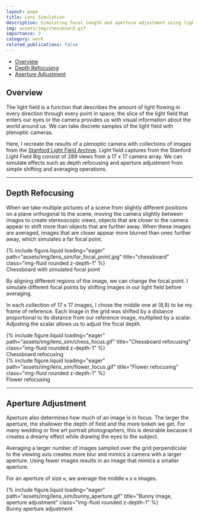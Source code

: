 ```yaml
---
layout: page
title: Lens Simulation
description: Simulating focal length and aperture adjustment using lightfields. 
img: assets/img/chessboard.gif
importance: 3
category: work
related_publications: false
---
```


- [Overview](#overview)
- [Depth Refocusing](#depth-refocusing)
- [Aperture Adjustment](#aperture-adjustment)

## Overview

The light field is a function that describes the amount of light flowing in every direction through every point in space; the slice of the light field that enters our eyes or the camera provides us with visual information about the world around us. We can take discrete samples of the light field with plenoptic cameras.

Here, I recreate the results of a plenoptic camera with collections of images from the [Stanford Light Field Archive](http://lightfield.stanford.edu/lfs.html). Light field captures from the Stanford Light Field Rig consist of 289 views from a 17 x 17 camera array. We can simulate effects such as depth refocusing and aperture adjustment from simple shifting and averaging operations.

---

## Depth Refocusing

When we take multiple pictures of a scene from slightly different positions on a plane orthogonal to the scene, moving the camera slightly between images to create stereoscopic views, objects that are closer to the camera appear to shift more than objects that are further away. When these images are averaged, images that are closer appear more blurred than ones further away, which simulates a far focal point.

<div class="row">
    <div class="col-sm mt-3 mt-md-0">
        {% include figure.liquid loading="eager" path="assets/img/lens_sim/far_focal_point.jpg" title="chessboard" class="img-fluid rounded z-depth-1" %}
    </div>
</div>
<div class="caption">
    Chessboard with simulated focal point
</div>

By aligning different regions of the image, we can change the focal point. I simulate different focal points by shifting images in our light field before averaging.

In each collection of 17 x 17 images, I chose the middle one at (8,8) to be my frame of reference. Each image in the grid was shifted by a distance proportional to its distance from our reference image, multiplied by a scalar. Adjusting the scalar allows us to adjust the focal depth. 

<div class="row">
    <div class="col-sm mt-3 mt-md-0">
        {% include figure.liquid loading="eager" path="assets/img/lens_sim/chess_focus.gif" title="Chessboard refocusing" class="img-fluid rounded z-depth-1" %}
    </div>
</div>
<div class="caption">
  Chessboard refocusing
</div>

<div class="row justify-content-center">
    <div class="col-6 mt-3 mt-md-0">
        {% include figure.liquid loading="eager" path="assets/img/lens_sim/flower_focus.gif" title="Flower refocusing" class="img-fluid rounded z-depth-1" %}
    </div>
</div>
<div class="caption">
    Flower refocusing
</div>


---

## Aperture Adjustment

Aperture also determines how much of an image is in focus. The larger the aperture, the shallower the depth of field and the more bokeh we get. For many wedding or fine art portrait photographers, this is desirable because it creates a dreamy effect while drawing the eyes to the subject.

Averaging a larger number of images sampled over the grid perpendicular to the viewing axis creates more blur and mimics a camera with a larger aperture. Using fewer images results in an image that mimics a smaller aperture. 

For an aperture of size `m`, we average the middle `m` x `m` images. 

<div class="row justify-content-center">
    <div class="col-6 mt-3 mt-md-0">
        {% include figure.liquid loading="eager" path="assets/img/lens_sim/bunny_aperture.gif" title="Bunny image, aperture adjustment" class="img-fluid rounded z-depth-1" %}
    </div>
</div>
<div class="caption">
  Bunny aperture adjustment
</div>


